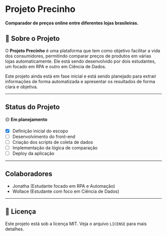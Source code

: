 # Projeto Precinho

**Comparador de preços online entre diferentes lojas brasileiras.**

## 📌 Sobre o Projeto

O **Projeto Precinho** é uma plataforma que tem como objetivo facilitar a vida dos consumidores, permitindo comparar preços de produtos em várias lojas automaticamente. Ele está sendo desenvolvido por dois estudantes, um focado em RPA e outro em Ciência de Dados.

Este projeto ainda está em fase inicial e está sendo planejado para extrair informações de forma automatizada e apresentar os resultados de forma clara e objetiva.

---

## Status do Projeto

🟡 **Em planejamento**  
- [x] Definição inicial do escopo  
- [ ] Desenvolvimento do front-end  
- [ ] Criação dos scripts de coleta de dados  
- [ ] Implementação da lógica de comparação  
- [ ] Deploy da aplicação  

---

## Colaboradores

- Jonatha (Estudante focado em RPA e Automação)
- Wollace (Estudante com foco em Ciência de Dados)

---

## 📄 Licença

Este projeto está sob a licença MIT. Veja o arquivo `LICENSE` para mais detalhes.
